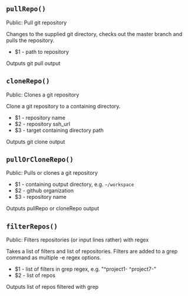 `pullRepo()`
------------

Public: Pull git repository

Changes to the supplied git directory, checks out the master branch and pulls the repository.

* $1 - path to repository

Outputs git pull output


`cloneRepo()`
-------------

Public: Clones a git repository

Clone a git repository to a containing directory.

* $1 - repository name
* $2 - repository ssh_url
* $3 - target containing directory path

Outputs git clone output


`pullOrCloneRepo()`
-------------------

Public: Pulls or clones a git repository

* $1 - containing output directory, e.g. `~/workspace`
* $2 - github organization
* $3 - repository name

Outputs pullRepo or cloneRepo output


`filterRepos()`
---------------

Public: Filters repositories (or input lines rather) with regex

Takes a list of filters and list of repositories. Filters are added to a grep command as multiple -e regex options.

* $1 - list of filters in grep regex, e.g. "^project1- ^project7-"
* $2 - list of repos

Outputs list of repos filtered with grep


